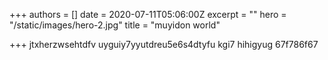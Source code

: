 +++
authors = []
date = 2020-07-11T05:06:00Z
excerpt = ""
hero = "/static/images/hero-2.jpg"
title = "muyidon world"

+++
jtxherzwsehtdfv uyguiy7yyutdreu5e6s4dtyfu kgi7 hihigyug 67f786f67